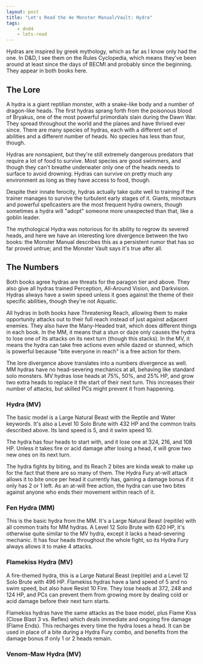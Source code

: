 ```yaml
---
layout: post
title: "Let's Read the 4e Monster Manual/Vault: Hydra"
tags:
    - dnd4
    - lets-read
---
```


Hydras are inspired by greek mythology, which as far as I know only had the
one. In D&D, I see them on the Rules Cyclopedia, which means they've been around
at least since the days of BECMI and probably since the beginning. They appear
in both books here.

## The Lore

A hydra is a giant reptilian monster, with a snake-like body and a number of
dragon-like heads. The first hydras sprang forth from the poisonous blood of
Bryakus, one of the most powerful primordials slain during the Dawn War. They
spread throughout the world and the planes and have thrived ever since. There
are many species of hydras, each with a different set of abilities and a
different number of heads. No species has less than four, though.

Hydras are nonsapient, but they're still extremely dangerous predators that
require a lot of food to survive. Most species are good swimmers, and though
they can't breathe underwater only one of the heads needs to surface to avoid
drowning. Hydras can survive on pretty much any environment as long as they have
access to food, though.

Despite their innate ferocity, hydras actually take quite well to training if
the trainer manages to survive the turbulent early stages of it. Giants,
minotaurs and powerful spellcasters are the most frequent hydra owners, though
sometimes a hydra will "adopt" someone more unexpected than that, like a goblin
leader.

The mythological Hydra was notorious for its ability to regrow its severed
heads, and here we have an interesting lore divergence between the two books:
the Monster Manual describes this as a persistent rumor that has so far proved
untrue; and the Monster Vault says it's true after all.

## The Numbers

Both books agree hydras are threats for the paragon tier and above. They also
give all hydras trained Perception, All-Around Vision, and Darkvision. Hydras
always have a swim speed unless it goes against the theme of their specific
abilities, though they're not Aquatic.

All hydras in both books have Threatening Reach, allowing them to make
opportunity attacks out to their full reach instead of just against adjacent
enemies. They also have the Many-Headed trait, which does different things in
each book. In the MM, it means that a stun or daze only causes the hydra to lose
one of its attacks on its next turn (though this stacks). In the MV, it means
the hydra can take free actions even while dazed or stunned, which is powerful
because "bite everyone in reach" is a free action for them.

The lore divergence above translates into a numbers divergence as well. MM
hydras have no head-severing mechanics at all, behaving like standard solo
monsters. MV hydras lose heads at 75%, 50%, and 25% HP, and grow two extra heads
to replace it the start of their next turn. This increases their number of
attacks, but skilled PCs might prevent it from happening.

### Hydra (MV)

The basic model is a Large Natural Beast with the Reptile and Water
keywords. It's also a Level 10 Solo Brute with 432 HP and the common traits
described above. Its land speed is 5, and it swim speed 10.

The hydra has four heads to start with, and it lose one at 324, 216, and 108
HP. Unless it takes fire or acid damage after losing a head, it will grow two
new ones on its next turn.

The hydra fights by biting, and its Reach 2 bites are kinda weak to make up for
the fact that there are so many of them. The Hydra Fury at-will attack allows it
to bite once per head it currently has, gaining a damage bonus if it only has 2
or 1 left. As an at-will free action, the hydra can use two bites against anyone
who ends their movement within reach of it.

### Fen Hydra (MM)

This is the basic hydra from the MM. It's a Large Natural Beast (repitile) with
all common traits for MM hydras. A Level 12 Solo Brute with 620 HP, it's
otherwise quite similar to the MV hydra, except it lacks a head-severing
mechanic. It has four heads throughout the whole fight, so its Hydra Fury always
allows it to make 4 attacks.

### Flamekiss Hydra (MV)

A fire-themed hydra, this is a Large Natural Beast (repitile) and a Level 12
Solo Brute with 496 HP. Flamekiss hydras have a land speed of 5 and no swim
speed, but also have Resist 10 Fire. They lose heads at 372, 248 and 124 HP, and
PCs can prevent them from growing more by dealing cold or acid damage before
their next turn starts.

Flamekiss hydras have the same attacks as the base model, plus Flame Kiss (Close
Blast 3 vs. Reflex) which deals immediate and ongoing fire damage (Flame
Ends). This recharges every time the hydra loses a head. It can be used in place
of a bite during a Hydra Fury combo, and benefits from the damage bonus if only
1 or 2 heads remain.

### Venom-Maw Hydra (MV)
